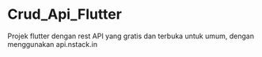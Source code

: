 # Crud_Api_Flutter
Projek flutter dengan rest API yang gratis dan terbuka untuk umum, dengan menggunakan api.nstack.in

